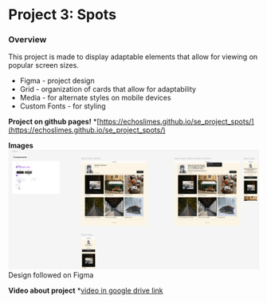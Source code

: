 # Project 3: Spots

### Overview  

This project is made to display adaptable elements that allow for viewing on popular screen sizes.

* Figma - project design
* Grid - organization of cards that allow for adaptability
* Media - for alternate styles on mobile devices
* Custom Fonts - for styling
 
**Project on github pages!**
*[https://echoslimes.github.io/se_project_spots/](https://echoslimes.github.io/se_project_spots/)

**Images**  
![alt text](SpotsImage1.png)
Design followed on Figma

**Video about project**
*[video in google drive link](https://drive.google.com/file/d/1Vzm3fv0Q-PVTJoFRIN95883r0MqiSBO5/view?usp=sharing)